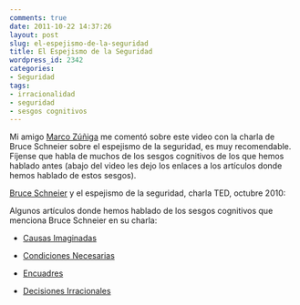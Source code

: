 ```yaml
---
comments: true
date: 2011-10-22 14:37:26
layout: post
slug: el-espejismo-de-la-seguridad
title: El Espejismo de la Seguridad
wordpress_id: 2342
categories:
- Seguridad
tags:
- irracionalidad
- seguridad
- sesgos cognitivos
---
```


Mi amigo [Marco Zúñiga](http://blog.maz.cl/) me comentó sobre este video con la charla de Bruce Schneier sobre el espejismo de la seguridad, es muy recomendable. Fíjense que habla de muchos de los sesgos cognitivos de los que hemos hablado antes (abajo del video les dejo los enlaces a los artículos donde hemos hablado de estos sesgos).

[Bruce Schneier](http://www.schneier.com/) y el espejismo de la seguridad, charla TED, octubre 2010:


Algunos artículos donde hemos hablado de los sesgos cognitivos que menciona Bruce Schneier en su charla:



	
  * [Causas Imaginadas](http://www.lnds.net/blog/2011/07/causas-imaginadas.html)

	
  * [Condiciones Necesarias](http://www.lnds.net/blog/2011/07/condiciones-necesarias.html)

	
  * [Encuadres](http://www.lnds.net/blog/2011/08/encuadres.html)

	
  * [Decisiones Irracionales](http://www.lnds.net/blog/2011/07/decisiones-irracionales.html)


